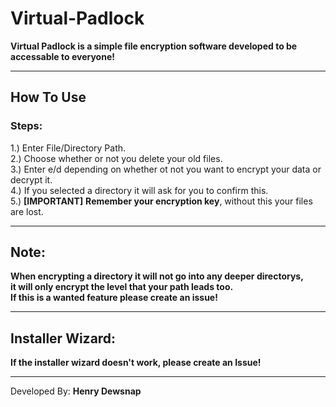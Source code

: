 # Virtual-Padlock
__Virtual Padlock is a simple file encryption software developed to be accessable to everyone!__

--- 
## How To Use

### Steps:
1.) Enter File/Directory Path. \
2.) Choose whether or not you delete your old files. \
3.) Enter e/d depending on whether ot not you want to encrypt your data or decrypt it. \
4.) If you selected a directory it will ask for you to confirm this. \
5.) **[IMPORTANT]** **Remember your encryption key**, without this your files are lost. 

---
## Note:
**When encrypting a directory it will not go into any deeper directorys, \
it will only encrypt the level that your path leads too. \
If this is a wanted feature please create an issue!**

---

## Installer Wizard:
**If the installer wizard doesn't work, please create an Issue!** 

---

Developed By: **Henry Dewsnap**

